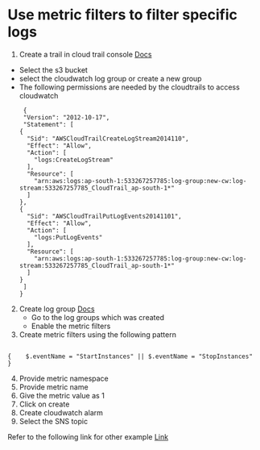# Use metric filters to filter specific logs

1. Create a trail in cloud trail console [Docs](https://docs.aws.amazon.com/awscloudtrail/latest/userguide/cloudtrail-create-a-trail-using-the-console-first-time.html#creating-a-trail-in-the-console)
  - Select the s3 bucket
  - select the cloudwatch log group or create a new group
  - The following permissions are needed by the cloudtrails to access cloudwatch
    ```
     {
     "Version": "2012-10-17",
     "Statement": [
    {
      "Sid": "AWSCloudTrailCreateLogStream2014110",
      "Effect": "Allow",
      "Action": [
        "logs:CreateLogStream"
      ],
      "Resource": [
        "arn:aws:logs:ap-south-1:533267257785:log-group:new-cw:log-stream:533267257785_CloudTrail_ap-south-1*"
      ]
    },
    {
      "Sid": "AWSCloudTrailPutLogEvents20141101",
      "Effect": "Allow",
      "Action": [
        "logs:PutLogEvents"
      ],
      "Resource": [
        "arn:aws:logs:ap-south-1:533267257785:log-group:new-cw:log-stream:533267257785_CloudTrail_ap-south-1*"
      ]
    }
     ]
    }

    ```
2. Create log group [Docs](https://docs.aws.amazon.com/awscloudtrail/latest/userguide/send-cloudtrail-events-to-cloudwatch-logs.html#send-cloudtrail-events-to-cloudwatch-logs-console)
   - Go to the log groups which was created
   - Enable the metric filters
3. Create metric filters using the following pattern
```

{    $.eventName = "StartInstances" || $.eventName = "StopInstances"  }

```

4. Provide metric namespace
5. Provide metric name
6. Give the metric value as 1
7. Click on create
8. Create cloudwatch alarm
9. Select the SNS topic



Refer to the following link for other example [Link](https://repost.aws/knowledge-center/cloudwatch-monitor-cloudtrail-events)

